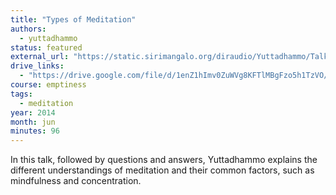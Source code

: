 ```yaml
---
title: "Types of Meditation"
authors:
  - yuttadhammo
status: featured
external_url: "https://static.sirimangalo.org/diraudio/Yuttadhammo/Talks/140622_types_of_meditation_atlanta.mp3"
drive_links:
  - "https://drive.google.com/file/d/1enZ1hImv0ZuWVg8KFTlMBgFzo5h1TzVO/view?usp=drive_link"
course: emptiness
tags:
  - meditation
year: 2014
month: jun
minutes: 96
---
```


In this talk, followed by questions and answers, Yuttadhammo explains the different understandings of meditation and their common factors, such as mindfulness and concentration.